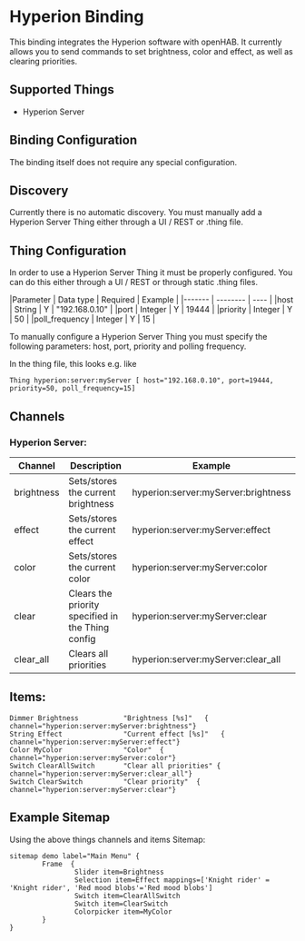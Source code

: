 # Hyperion Binding

This binding integrates the Hyperion software with openHAB.
It currently allows you to send commands to set brightness, color and effect, as well as clearing priorities.

## Supported Things

* Hyperion Server

## Binding Configuration

The binding itself does not require any special configuration.

## Discovery

Currently there is no automatic discovery.  You must manually add a Hyperion Server Thing either through a UI / REST or .thing file.

## Thing Configuration

In order to use a Hyperion Server Thing it must be properly configured.  You can do this either through a UI / REST or through static .thing files.

|Parameter | Data type | Required | Example  |
|------- | -------- | ---- |
|host	 | String | Y | "192.168.0.10" |
|port	 | Integer | Y | 19444 |
|priority	 | Integer | Y | 50 |
|poll_frequency	 | Integer | Y | 15 |
 
To manually configure a Hyperion Server Thing you must specify the following parameters: host, port, priority and polling frequency. 
 
In the thing file, this looks e.g. like
```
Thing hyperion:server:myServer [ host="192.168.0.10", port=19444, priority=50, poll_frequency=15]
```

## Channels

### Hyperion Server:
|Channel | Description | Example  |
|------- | -------- | ---- |
|brightness	 | Sets/stores the current brightness  | hyperion:server:myServer:brightness |
|effect	 | Sets/stores the current effect | hyperion:server:myServer:effect |
|color	 | Sets/stores the current color | hyperion:server:myServer:color |
|clear	 | Clears the priority specified in the Thing config | hyperion:server:myServer:clear |
|clear_all	 | Clears all priorities | hyperion:server:myServer:clear_all |

## Items:
```
Dimmer Brightness 			"Brightness [%s]" 	{ channel="hyperion:server:myServer:brightness"}
String Effect				"Current effect [%s]" 	{ channel="hyperion:server:myServer:effect"}
Color MyColor				"Color"	 { channel="hyperion:server:myServer:color"}
Switch ClearAllSwitch		"Clear all priorities" { channel="hyperion:server:myServer:clear_all"}
Switch ClearSwitch          "Clear priority"  { channel="hyperion:server:myServer:clear"}
```

## Example Sitemap

Using the above things channels and items 
Sitemap:
```
sitemap demo label="Main Menu" {
        Frame  {
               	Slider item=Brightness
				Selection item=Effect mappings=['Knight rider' = 'Knight rider', 'Red mood blobs'='Red mood blobs']
				Switch item=ClearAllSwitch
				Switch item=ClearSwitch
				Colorpicker item=MyColor
        }
}
```